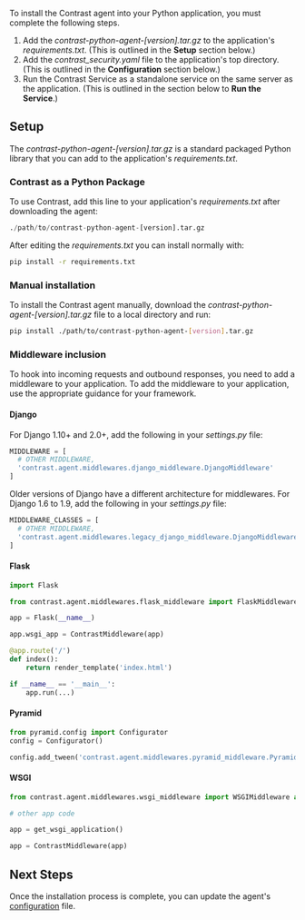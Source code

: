 <!--
title: "Python Agent Installation"
description: "Installing the Python Agent"
tags: "python agent installation"
-->


To install the Contrast agent into your Python application, you must complete the following steps.  

1. Add the <i>contrast-python-agent-[version].tar.gz</i> to the application's <i>requirements.txt</i>. (This is outlined in the <b>Setup</b> section below.)
2. Add the *contrast_security.yaml* file to the application's top directory. (This is outlined in the **Configuration** section below.)
3. Run the Contrast Service as a standalone service on the same server as the application. (This is outlined in the section below to **Run the Service**.)

## Setup

The <i>contrast-python-agent-[version].tar.gz</i> is a standard packaged Python library that you can add to the application's *requirements.txt*.

### Contrast as a Python Package

To use Contrast, add this line to your application's *requirements.txt* after downloading the agent:

``` python
./path/to/contrast-python-agent-[version].tar.gz
```

After editing the *requirements.txt* you can install normally with:

``` bash
pip install -r requirements.txt
```

### Manual installation

To install the Contrast agent manually, download the <i>contrast-python-agent-[version].tar.gz</i> file to a local directory and run:

``` bash
pip install ./path/to/contrast-python-agent-[version].tar.gz
``` 

### Middleware inclusion

To hook into incoming requests and outbound responses, you need to add a middleware to your application. To add the middleware to your application, use the appropriate guidance for your framework. 

#### Django 

For Django 1.10+ and 2.0+, add the following in your *settings.py* file:

``` python
MIDDLEWARE = [
  # OTHER MIDDLEWARE,
  'contrast.agent.middlewares.django_middleware.DjangoMiddleware'
]
```

Older versions of Django have a different architecture for middlewares. For Django 1.6 to 1.9, add the following in your *settings.py* file:

``` python
MIDDLEWARE_CLASSES = [
  # OTHER MIDDLEWARE,
  'contrast.agent.middlewares.legacy_django_middleware.DjangoMiddleware'
]
```

#### Flask 

``` python
import Flask

from contrast.agent.middlewares.flask_middleware import FlaskMiddleware as ContrastMiddleware

app = Flask(__name__)

app.wsgi_app = ContrastMiddleware(app)

@app.route('/')
def index():
    return render_template('index.html')

if __name__ == '__main__':
    app.run(...)
```

#### Pyramid

``` python
from pyramid.config import Configurator
config = Configurator()

config.add_tween('contrast.agent.middlewares.pyramid_middleware.PyramidMiddleware')
```

#### WSGI

``` python
from contrast.agent.middlewares.wsgi_middleware import WSGIMiddleware as ContrastMiddleware

# other app code

app = get_wsgi_application()

app = ContrastMiddleware(app)
```

## Next Steps

Once the installation process is complete, you can update the agent's [configuration](installation-pythonconfig.html) file. 

